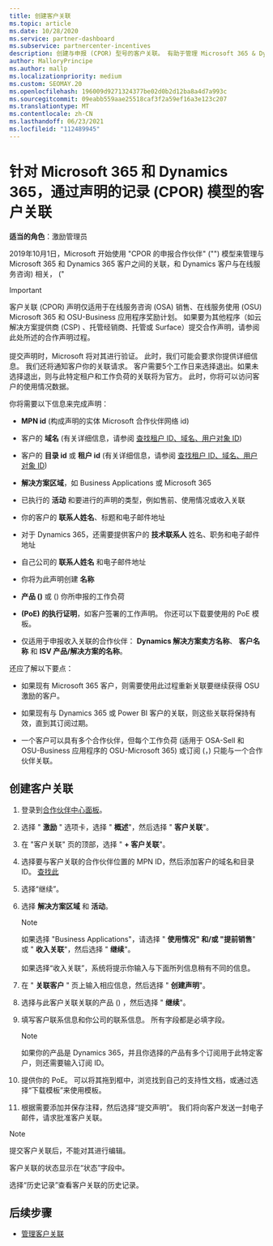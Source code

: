```yaml
---
title: 创建客户关联
ms.topic: article
ms.date: 10/28/2020
ms.service: partner-dashboard
ms.subservice: partnercenter-incentives
description: 创建与申报 (CPOR) 型号的客户关联。 有助于管理 Microsoft 365 & Dynamics 365 客户的销售、使用情况、奖励。
author: MalloryPrincipe
ms.author: mallp
ms.localizationpriority: medium
ms.custom: SEOMAY.20
ms.openlocfilehash: 196009d9271324377be02d0b2d12ba8a4d7a993c
ms.sourcegitcommit: 09eabb559aae25518caf3f2a59ef16a3e123c207
ms.translationtype: MT
ms.contentlocale: zh-CN
ms.lasthandoff: 06/23/2021
ms.locfileid: "112489945"
---
```

# <a name="customer-associations-via-the-claimed-partner-of-record-cpor-model-for-microsoft-365-and-dynamics-365"></a>针对 Microsoft 365 和 Dynamics 365，通过声明的记录 (CPOR) 模型的客户关联


**适当的角色**：激励管理员

2019年10月1日，Microsoft 开始使用 "CPOR 的申报合作伙伴" ("") 模型来管理与 Microsoft 365 和 Dynamics 365 客户之间的关联，和 Dynamics 客户与在线服务咨询) 相关， ("

>[!Important]
> 客户关联 (CPOR) 声明仅适用于在线服务咨询 (OSA) 销售、在线服务使用 (OSU) Microsoft 365 和 OSU-Business 应用程序奖励计划。 如果要为其他程序（如云解决方案提供商 (CSP) 、托管经销商、托管或 Surface）提交合作声明，请参阅此处所述的合作声明过程。 <br><br>提交声明时，Microsoft 将对其进行验证。 此时，我们可能会要求你提供详细信息。 我们还将通知客户你的关联请求。 客户需要5个工作日来选择退出。如果未选择退出，则与此特定租户和工作负荷的关联将为官方。 此时，你将可以访问客户的使用情况数据。 

你将需要以下信息来完成声明：

- **MPN id** (构成声明的实体 Microsoft 合作伙伴网络 id) 

- 客户的 **域名** (有关详细信息，请参阅 [查找租户 ID、域名、用户对象 ID](find-ids-and-domain-names.md)) 

- 客户的 **目录 id** 或 **租户 id** (有关详细信息，请参阅 [查找租户 ID、域名、用户对象 ID](find-ids-and-domain-names.md)) 

- **解决方案区域**，如 Business Applications 或 Microsoft 365

- 已执行的 **活动** 和要进行的声明的类型，例如售前、使用情况或收入关联

- 你的客户的 **联系人姓名**、标题和电子邮件地址

- 对于 Dynamics 365，还需要提供客户的 **技术联系人** 姓名、职务和电子邮件地址

- 自己公司的 **联系人姓名** 和电子邮件地址

- 你将为此声明创建 **名称**

- **产品 ()** 或 () 你所申报的工作负荷

- **(PoE) 的执行证明**，如客户签署的工作声明。 你还可以下载要使用的 PoE 模板。

- 仅适用于申报收入关联的合作伙伴： **Dynamics 解决方案卖方名称**、 **客户名称** 和 **ISV 产品/解决方案的名称**。 

还应了解以下要点：

- 如果现有 Microsoft 365 客户，则需要使用此过程重新关联要继续获得 OSU 激励的客户。

- 如果现有与 Dynamics 365 或 Power BI 客户的关联，则这些关联将保持有效，直到其订阅过期。

- 一个客户可以具有多个合作伙伴，但每个工作负荷 (适用于 OSA-Sell 和 OSU-Business 应用程序的 OSU-Microsoft 365) 或订阅 (，) 只能与一个合作伙伴关联。

## <a name="create-a-customer-association"></a>创建客户关联

1. 登录到[合作伙伴中心面板](https://partner.microsoft.com/dashboard/)。

2. 选择 " **激励** " 选项卡，选择 " **概述**"，然后选择 " **客户关联**"。

3. 在 "客户关联" 页的顶部，选择 " **+ 客户关联**"。

4. 选择要与客户关联的合作伙伴位置的 MPN ID，然后添加客户的域名和目录 ID。 [查找此](find-ids-and-domain-names.md)

5. 选择“继续”。

6. 选择 **解决方案区域** 和 **活动**。 

   >[!Note]
   >
   >如果选择 "Business Applications"，请选择 " **使用情况" 和/或 "提前销售**" 或 " **收入关联**"，然后选择 " **继续**"。 
   <br><br>如果选择“收入关联”，系统将提示你输入与下面所列信息稍有不同的信息。

7. 在 " **关联客户** " 页上输入相应信息，然后选择 " **创建声明**"。

8. 选择与此客户关联关联的产品 () ，然后选择 " **继续**"。

9. 填写客户联系信息和你公司的联系信息。 所有字段都是必填字段。 

   >[!NOTE]
   >如果你的产品是 Dynamics 365，并且你选择的产品有多个订阅用于此特定客户，则还需要输入订阅 ID。

10. 提供你的 PoE。 可以将其拖到框中，浏览找到自己的支持性文档，或通过选择“下载模板”来使用模板。 

11. 根据需要添加并保存注释，然后选择“提交声明”。 我们将向客户发送一封电子邮件，请求批准客户关联。

   >[!NOTE]
   >提交客户关联后，不能对其进行编辑。

客户关联的状态显示在“状态”字段中。

选择“历史记录”查看客户关联的历史记录。

## <a name="next-steps"></a>后续步骤

- [管理客户关联](incentives-manage-customer-associations.md)